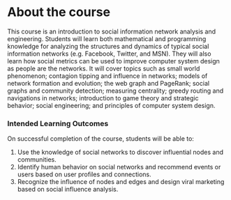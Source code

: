 # About the course
This course is an introduction to social information network analysis and engineering. Students will learn both mathematical and programming 
knowledge for analyzing the structures and dynamics of typical social information networks (e.g. Facebook, Twitter, and MSN). They will also 
learn how social metrics can be used to improve computer system design as people are the networks. It will cover topics such as small world 
phenomenon; contagion tipping and influence in networks; models of network formation and evolution; the web graph and PageRank; social graphs 
and community detection; measuring centrality; greedy routing and navigations in networks; introduction to game theory and strategic behavior; 
social engineering; and principles of computer system design.

### Intended Learning Outcomes
On successful completion of the course, students will be able to:

1. Use the knowledge of social networks to discover influential nodes and communities.
2. Identify human behavior on social networks and recommend events or users based on user profiles and connections.
3. Recognize the influence of nodes and edges and design viral marketing based on social influence analysis.

